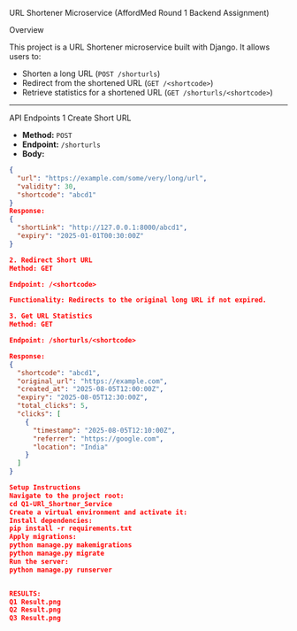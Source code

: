  URL Shortener Microservice (AffordMed Round 1 Backend Assignment)

 Overview

This project is a URL Shortener microservice built with Django. It allows users to:
- Shorten a long URL (`POST /shorturls`)
- Redirect from the shortened URL (`GET /<shortcode>`)
- Retrieve statistics for a shortened URL (`GET /shorturls/<shortcode>`)

---

 API Endpoints
1 Create Short URL
- **Method:** `POST`
- **Endpoint:** `/shorturls`
- **Body:**
```json
{
  "url": "https://example.com/some/very/long/url",
  "validity": 30,
  "shortcode": "abcd1"
}
Response:
{
  "shortLink": "http://127.0.0.1:8000/abcd1",
  "expiry": "2025-01-01T00:30:00Z"
}

2. Redirect Short URL
Method: GET

Endpoint: /<shortcode>

Functionality: Redirects to the original long URL if not expired.

3. Get URL Statistics
Method: GET

Endpoint: /shorturls/<shortcode>

Response:
{
  "shortcode": "abcd1",
  "original_url": "https://example.com",
  "created_at": "2025-08-05T12:00:00Z",
  "expiry": "2025-08-05T12:30:00Z",
  "total_clicks": 5,
  "clicks": [
    {
      "timestamp": "2025-08-05T12:10:00Z",
      "referrer": "https://google.com",
      "location": "India"
    }
  ]
}

Setup Instructions
Navigate to the project root:
cd Q1-URl_Shortner_Service
Create a virtual environment and activate it:
Install dependencies:
pip install -r requirements.txt
Apply migrations:
python manage.py makemigrations
python manage.py migrate
Run the server:
python manage.py runserver


RESULTS:
Q1 Result.png
Q2 Result.png
Q3 Result.png